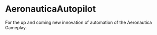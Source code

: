 # AeronauticaAutopilot
For the up and coming new innovation of automation of the Aeronautica Gameplay.
